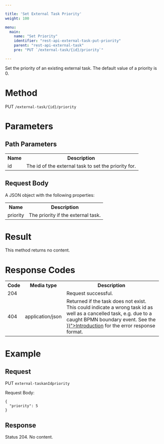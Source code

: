```yaml
---

title: 'Set External Task Priority'
weight: 100

menu:
  main:
    name: "Set Priority"
    identifier: "rest-api-external-task-put-priority"
    parent: "rest-api-external-task"
    pre: "PUT `/external-task/{id}/priority`"

---
```



Set the priority of an existing external task. The default value of a priority is 0.


# Method

PUT `/external-task/{id}/priority`

# Parameters

## Path Parameters

<table class="table table-striped">
  <tr>
    <th>Name</th>
    <th>Description</th>
  </tr>
  <tr>
    <td>id</td>
    <td>The id of the external task to set the priority for.</td>
  </tr>
</table>

## Request Body

A JSON object with the following properties:

<table class="table table-striped">
  <tr>
    <th>Name</th>
    <th>Description</th>
  </tr>
  <tr>
    <td>priority</td>
    <td>The priority if the external task.</td>
  </tr>
</table>

# Result

This method returns no content.

# Response Codes

<table class="table table-striped">
  <tr>
    <th>Code</th>
    <th>Media type</th>
    <th>Description</th>
  </tr>
  <tr>
    <td>204</td>
    <td></td>
    <td>Request successful.</td>
  </tr>
  <tr>
    <td>404</td>
    <td>application/json</td>
    <td>Returned if the task does not exist. This could indicate a wrong task id as well as a cancelled task, e.g. due to a caught BPMN boundary event. See the <a href="{{< relref "reference/rest/overview/index.md#error-handling" >}}">Introduction</a> for the error response format.</td>
  </tr>
</table>

# Example

## Request

PUT `external-taskanIdpriority`

Request Body:

    {
      "priority": 5
    }

## Response

Status 204. No content.

